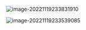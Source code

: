 ![image-20221119233831910](http://devyk.top/2022/202306111502314.png)



![image-20221119233539085](http://devyk.top/2022/202306111502251.png)

